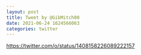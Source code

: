 ```yaml
--- 
layout: post 
title: Tweet by @GibMitch00 
date: 2021-06-24 1624566063 
categories: twitter 
--- 
```

https://twitter.com/o/status/1408158226089222157